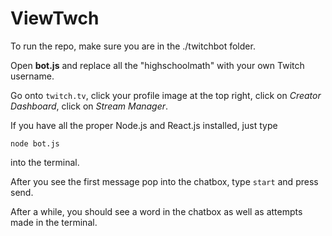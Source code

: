 # ViewTwch
To run the repo, make sure you are in the ./twitchbot folder.

Open **bot.js** and replace all the "highschoolmath" with your own Twitch username.

Go onto `twitch.tv`, click your profile image at the top right, click on *Creator Dashboard*, click on *Stream Manager*.

If you have all the proper Node.js and React.js installed, just type

`node bot.js`

into the terminal.

After you see the first message pop into the chatbox, type `start` and press send.

After a while, you should see a word in the chatbox as well as attempts made in the terminal.
